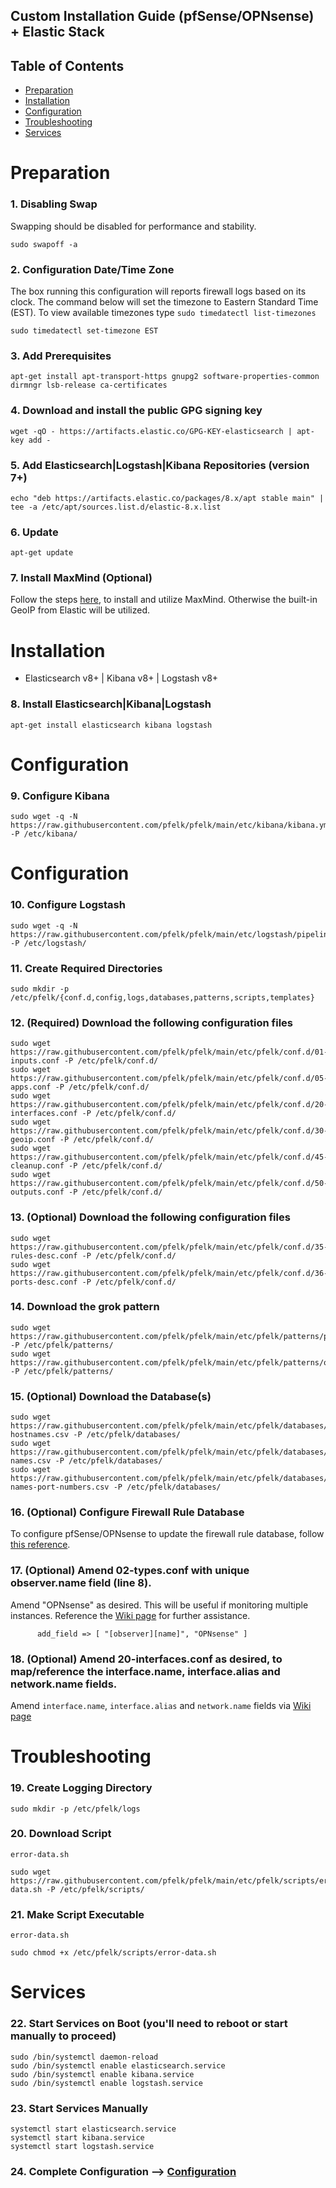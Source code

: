 ## Custom Installation Guide (pfSense/OPNsense) + Elastic Stack 

## Table of Contents

- [Preparation](#preparation)
- [Installation](#installation)
- [Configuration](#configuration)
- [Troubleshooting](#troubleshooting)
- [Services](#services)

# Preparation

### 1. Disabling Swap
Swapping should be disabled for performance and stability.
```
sudo swapoff -a
```

### 2. Configuration Date/Time Zone
The box running this configuration will reports firewall logs based on its clock.  The command below will set the timezone to Eastern Standard Time (EST).  To view available timezones type `sudo timedatectl list-timezones`
```
sudo timedatectl set-timezone EST
```

### 3. Add Prerequisites
```
apt-get install apt-transport-https gnupg2 software-properties-common dirmngr lsb-release ca-certificates
```

### 4. Download and install the public GPG signing key
```
wget -qO - https://artifacts.elastic.co/GPG-KEY-elasticsearch | apt-key add -
```

### 5. Add Elasticsearch|Logstash|Kibana Repositories (version 7+)
```
echo "deb https://artifacts.elastic.co/packages/8.x/apt stable main" | tee -a /etc/apt/sources.list.d/elastic-8.x.list
```

### 6. Update
```
apt-get update
```

### 7. Install MaxMind (Optional)
Follow the steps [here](https://github.com/pfelk/pfelk/wiki/How-To:-MaxMind-via-GeoIP-with-pfELK), to install and utilize MaxMind. Otherwise the built-in GeoIP from Elastic will be utilized.

# Installation
- Elasticsearch v8+ | Kibana v8+ | Logstash v8+

### 8. Install Elasticsearch|Kibana|Logstash
```
apt-get install elasticsearch kibana logstash
```

# Configuration

### 9. Configure Kibana
```
sudo wget -q -N https://raw.githubusercontent.com/pfelk/pfelk/main/etc/kibana/kibana.yml -P /etc/kibana/
```

# Configuration

### 10. Configure Logstash
```
sudo wget -q -N https://raw.githubusercontent.com/pfelk/pfelk/main/etc/logstash/pipelines.yml -P /etc/logstash/
```

### 11. Create Required Directories
```
sudo mkdir -p /etc/pfelk/{conf.d,config,logs,databases,patterns,scripts,templates}
```

### 12. (Required) Download the following configuration files
```
sudo wget https://raw.githubusercontent.com/pfelk/pfelk/main/etc/pfelk/conf.d/01-inputs.conf -P /etc/pfelk/conf.d/
sudo wget https://raw.githubusercontent.com/pfelk/pfelk/main/etc/pfelk/conf.d/05-apps.conf -P /etc/pfelk/conf.d/
sudo wget https://raw.githubusercontent.com/pfelk/pfelk/main/etc/pfelk/conf.d/20-interfaces.conf -P /etc/pfelk/conf.d/
sudo wget https://raw.githubusercontent.com/pfelk/pfelk/main/etc/pfelk/conf.d/30-geoip.conf -P /etc/pfelk/conf.d/
sudo wget https://raw.githubusercontent.com/pfelk/pfelk/main/etc/pfelk/conf.d/45-cleanup.conf -P /etc/pfelk/conf.d/
sudo wget https://raw.githubusercontent.com/pfelk/pfelk/main/etc/pfelk/conf.d/50-outputs.conf -P /etc/pfelk/conf.d/
```

### 13. (Optional) Download the following configuration files
```
sudo wget https://raw.githubusercontent.com/pfelk/pfelk/main/etc/pfelk/conf.d/35-rules-desc.conf -P /etc/pfelk/conf.d/
sudo wget https://raw.githubusercontent.com/pfelk/pfelk/main/etc/pfelk/conf.d/36-ports-desc.conf -P /etc/pfelk/conf.d/
```

### 14. Download the grok pattern
```
sudo wget https://raw.githubusercontent.com/pfelk/pfelk/main/etc/pfelk/patterns/pfelk.grok -P /etc/pfelk/patterns/
sudo wget https://raw.githubusercontent.com/pfelk/pfelk/main/etc/pfelk/patterns/openvpn.grok -P /etc/pfelk/patterns/
```

### 15. (Optional) Download the Database(s)
```
sudo wget https://raw.githubusercontent.com/pfelk/pfelk/main/etc/pfelk/databases/private-hostnames.csv -P /etc/pfelk/databases/
sudo wget https://raw.githubusercontent.com/pfelk/pfelk/main/etc/pfelk/databases/rule-names.csv -P /etc/pfelk/databases/
sudo wget https://raw.githubusercontent.com/pfelk/pfelk/main/etc/pfelk/databases/service-names-port-numbers.csv -P /etc/pfelk/databases/
```

### 16. (Optional) Configure Firewall Rule Database
To configure pfSense/OPNsense to update the firewall rule database, follow [this reference](https://github.com/pfelk/pfelk/wiki/References:-Rule-Descriptions).

### 17. (Optional) Amend 02-types.conf with unique observer.name field (line 8).  
Amend "OPNsense" as desired.  This will be useful if monitoring multiple instances. Reference the [Wiki page](https://github.com/pfelk/pfelk/wiki/References:-Multiple-Instances) for further assistance.
```
      add_field => [ "[observer][name]", "OPNsense" ]
```
### 18. (Optional) Amend 20-interfaces.conf as desired, to map/reference the interface.name, interface.alias and network.name fields. 
Amend `interface.name`, `interface.alias` and `network.name` fields via [Wiki page](https://github.com/pfelk/pfelk/wiki/References:-Customized-Interface-Names)

# Troubleshooting
### 19. Create Logging Directory 
```
sudo mkdir -p /etc/pfelk/logs
```

### 20. Download Script
`error-data.sh`
```
sudo wget https://raw.githubusercontent.com/pfelk/pfelk/main/etc/pfelk/scripts/error-data.sh -P /etc/pfelk/scripts/
```

### 21. Make Script Executable
`error-data.sh` 
```
sudo chmod +x /etc/pfelk/scripts/error-data.sh
```

# Services
### 22. Start Services on Boot (you'll need to reboot or start manually to proceed)
```
sudo /bin/systemctl daemon-reload
sudo /bin/systemctl enable elasticsearch.service
sudo /bin/systemctl enable kibana.service
sudo /bin/systemctl enable logstash.service
```
### 23. Start Services Manually
```
systemctl start elasticsearch.service 
systemctl start kibana.service
systemctl start logstash.service
```

### 24. Complete Configuration --> [Configuration](configuration.md)
